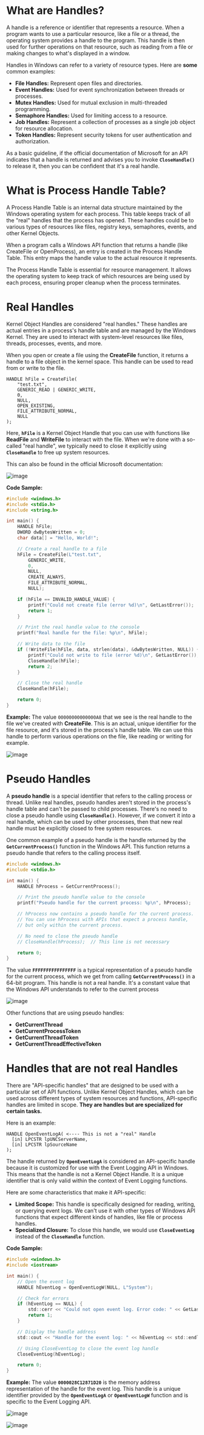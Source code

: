 # What are Handles?

A handle is a reference or identifier that represents a resource. When a program wants to use a particular resource, like a file or a thread, the operating system provides a handle to the program. This handle is then used for further operations on that resource, such as reading from a file or making changes to what's displayed in a window.

Handles in Windows can refer to a variety of resource types. Here are **some** common examples:

- **File Handles:** Represent open files and directories.
- **Event Handles:** Used for event synchronization between threads or processes.
- **Mutex Handles:** Used for mutual exclusion in multi-threaded programming.
- **Semaphore Handles:** Used for limiting access to a resource.
- **Job Handles:** Represent a collection of processes as a single job object for resource allocation.
- **Token Handles:** Represent security tokens for user authentication and authorization.

As a basic guideline, if the official documentation of Microsoft for an API indicates that a handle is returned and advises you to invoke **`CloseHandle()`** to release it, then you can be confident that it's a real handle.

# What is Process Handle Table?

A Process Handle Table is an internal data structure maintained by the Windows operating system for each process. This table keeps track of all the "real" handles that the process has opened. These handles could be to various types of resources like files, registry keys, semaphores, events, and other Kernel Objects.

When a program calls a Windows API function that returns a handle (like CreateFile or OpenProcess), an entry is created in the Process Handle Table. This entry maps the handle value to the actual resource it represents.

The Process Handle Table is essential for resource management. It allows the operating system to keep track of which resources are being used by each process, ensuring proper cleanup when the process terminates. 

# Real Handles

Kernel Object Handles are considered "real handles." These handles are actual entries in a process's handle table and are managed by the Windows Kernel. They are used to interact with system-level resources like files, threads, processes, events, and more.

When you open or create a file using the **CreateFile** function, it returns a handle to a file object in the kernel space. This handle can be used to read from or write to the file.

```
HANDLE hFile = CreateFile(
    "test.txt",
    GENERIC_READ | GENERIC_WRITE,
    0,
    NULL,
    OPEN_EXISTING,
    FILE_ATTRIBUTE_NORMAL,
    NULL
);
```

Here, **`hFile`** is a Kernel Object Handle that you can use with functions like **ReadFile** and **WriteFile** to interact with the file. When we're done with a so-called "real handle", we typically need to close it explicitly using **`CloseHandle`** to free up system resources.

This can also be found in the official Microsoft documentation:

![image](https://github.com/DebugPrivilege/InsightEngineering/assets/63166600/86856a76-f3df-4150-8f4c-8ca0055e6034)


**Code Sample:**

```c
#include <windows.h>
#include <stdio.h>
#include <string.h>

int main() {
    HANDLE hFile;
    DWORD dwBytesWritten = 0;
    char data[] = "Hello, World!";

    // Create a real handle to a file
    hFile = CreateFile(L"test.txt",
        GENERIC_WRITE,
        0,
        NULL,
        CREATE_ALWAYS,
        FILE_ATTRIBUTE_NORMAL,
        NULL);

    if (hFile == INVALID_HANDLE_VALUE) {
        printf("Could not create file (error %d)\n", GetLastError());
        return 1;
    }

    // Print the real handle value to the console
    printf("Real handle for the file: %p\n", hFile);

    // Write data to the file
    if (!WriteFile(hFile, data, strlen(data), &dwBytesWritten, NULL)) {
        printf("Could not write to file (error %d)\n", GetLastError());
        CloseHandle(hFile);
        return 2;
    }

    // Close the real handle
    CloseHandle(hFile);

    return 0;
}
```

**Example:** The value `00000000000000A8` that we see is the real handle to the file we've created with **CreateFile**. This is an actual, unique identifier for the file resource, and it's stored in the process's handle table. We can use this handle to perform various operations on the file, like reading or writing for example.

![image](https://github.com/user-attachments/assets/c0ad6866-4609-49f7-8d75-23cb1bf8bd10)


# Pseudo Handles

A **pseudo handle** is a special identifier that refers to the calling process or thread. Unlike real handles, pseudo handles aren't stored in the process's handle table and can't be passed to child processes. There's no need to close a pseudo handle using **`CloseHandle()`**. However, if we convert it into a real handle, which can be used by other processes, then that new real handle must be explicitly closed to free system resources.

One common example of a pseudo handle is the handle returned by the **`GetCurrentProcess()`** function in the Windows API. This function returns a pseudo handle that refers to the calling process itself.

```c
#include <windows.h>
#include <stdio.h>

int main() {
    HANDLE hProcess = GetCurrentProcess();

    // Print the pseudo handle value to the console
    printf("Pseudo handle for the current process: %p\n", hProcess);

    // hProcess now contains a pseudo handle for the current process.
    // You can use hProcess with APIs that expect a process handle,
    // but only within the current process.

    // No need to close the pseudo handle
    // CloseHandle(hProcess);  // This line is not necessary

    return 0;
}
```

The value **`FFFFFFFFFFFFFFFF`** is a typical representation of a pseudo handle for the current process, which we get from calling **`GetCurrentProcess()`** in a 64-bit program. This handle is not a real handle. It's a constant value that the Windows API understands to refer to the current process

![image](https://github.com/DebugPrivilege/InsightEngineering/assets/63166600/b3d6be22-d3f5-4ee5-8891-f3bf62927ad4)


Other functions that are using pseudo handles:

- **GetCurrentThread**
- **GetCurrentProcessToken**
- **GetCurrentThreadToken**
- **GetCurrentThreadEffectiveToken**

# Handles that are not real Handles

There are "API-specific handles" that are designed to be used with a particular set of API functions. Unlike Kernel Object Handles, which can be used across different types of system resources and functions, API-specific handles are limited in scope. **They are handles but are specialized for certain tasks.**

Here is an example:

```
HANDLE OpenEventLogA( <---- This is not a "real" Handle
  [in] LPCSTR lpUNCServerName,
  [in] LPCSTR lpSourceName
);
```

The handle returned by **`OpenEventLogA`** is considered an API-specific handle because it is customized for use with the Event Logging API in Windows. This means that the handle is not a Kernel Object Handle. It is a unique identifier that is only valid within the context of Event Logging functions.

Here are some characteristics that make it API-specific:

- **Limited Scope:** This handle is specifically designed for reading, writing, or querying event logs. We can't use it with other types of Windows API functions that expect different kinds of handles, like file or process handles.
- **Specialized Closure:** To close this handle, we would use **`CloseEventLog`** instead of the **`CloseHandle`** function.

**Code Sample:**

```c
#include <windows.h>
#include <iostream>

int main() {
    // Open the event log
    HANDLE hEventLog = OpenEventLogW(NULL, L"System");

    // Check for errors
    if (hEventLog == NULL) {
        std::cerr << "Could not open event log. Error code: " << GetLastError() << std::endl;
        return 1;
    }

    // Display the handle address
    std::cout << "Handle for the event log: " << hEventLog << std::endl;

    // Using CloseEventLog to close the event log handle
    CloseEventLog(hEventLog);

    return 0;
}
```

**Example:** The value **`0000028C12871D20`** is the memory address representation of the handle for the event log. This handle is a unique identifier provided by the **`OpenEventLogA`** or **`OpenEventLogW`** function and is specific to the Event Logging API. 

![image](https://github.com/DebugPrivilege/InsightEngineering/assets/63166600/cd842e7d-8151-4075-a8bc-e0ef4ca534c1)


![image](https://github.com/DebugPrivilege/InsightEngineering/assets/63166600/3ebc244a-553d-4230-b44b-a24e1ffadfb8)

